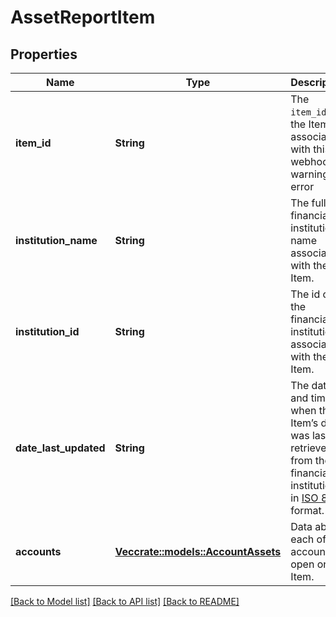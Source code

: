 # AssetReportItem

## Properties

Name | Type | Description | Notes
------------ | ------------- | ------------- | -------------
**item_id** | **String** | The `item_id` of the Item associated with this webhook, warning, or error | 
**institution_name** | **String** | The full financial institution name associated with the Item. | 
**institution_id** | **String** | The id of the financial institution associated with the Item. | 
**date_last_updated** | **String** | The date and time when this Item’s data was last retrieved from the financial institution, in [ISO 8601](https://wikipedia.org/wiki/ISO_8601) format. | 
**accounts** | [**Vec<crate::models::AccountAssets>**](AccountAssets.md) | Data about each of the accounts open on the Item. | 

[[Back to Model list]](../README.md#documentation-for-models) [[Back to API list]](../README.md#documentation-for-api-endpoints) [[Back to README]](../README.md)


